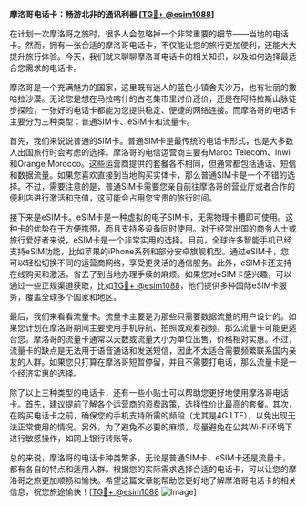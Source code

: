 **摩洛哥电话卡：畅游北非的通讯利器 [[TG💪+ @esim1088](https://t.me/s/esim1088)]**

在计划一次摩洛哥之旅时，很多人会忽略掉一个非常重要的细节——当地的电话卡。然而，拥有一张合适的摩洛哥电话卡，不仅能让您的旅行更加便利，还能大大提升旅行体验。今天，我们就来聊聊摩洛哥电话卡的相关知识，以及如何选择最适合您需求的电话卡。

摩洛哥是一个充满魅力的国家，这里既有迷人的蓝色小镇舍夫沙万，也有壮丽的撒哈拉沙漠。无论您是想在马拉喀什的古老集市里讨价还价，还是在阿特拉斯山脉徒步探险，一张好的电话卡都能为您提供稳定、便捷的网络连接。而摩洛哥的电话卡主要分为三种类型：普通SIM卡、eSIM卡和流量卡。

首先，我们来说说普通的SIM卡。普通SIM卡是最传统的电话卡形式，也是大多数人出国旅行时会考虑的选择。摩洛哥的电信运营商主要有Maroc Telecom、Inwi和Orange Morocco。这些运营商提供的套餐各不相同，但通常都包括通话、短信和数据流量。如果您喜欢直接到当地购买实体卡，那么普通SIM卡是一个不错的选择。不过，需要注意的是，普通SIM卡需要您亲自前往摩洛哥的营业厅或者合作的便利店进行激活和充值，这可能会占用您宝贵的旅行时间。

接下来是eSIM卡。eSIM卡是一种虚拟的电子SIM卡，无需物理卡槽即可使用。这种卡的优势在于方便携带，而且支持多设备同时使用。对于经常出国的商务人士或旅行爱好者来说，eSIM卡是一个非常实用的选择。目前，全球许多智能手机已经支持eSIM功能，比如苹果的iPhone系列和部分安卓旗舰机型。通过eSIM卡，您可以轻松切换不同的运营商网络，享受更灵活的通信服务。此外，eSIM卡还支持在线购买和激活，省去了到当地办理手续的麻烦。如果您对eSIM卡感兴趣，可以通过一些正规渠道获取，比如[TG💪+ @esim1088](https://t.me/s/esim1088)，他们提供多种国际eSIM卡服务，覆盖全球多个国家和地区。

最后，我们来看看流量卡。流量卡主要是为那些只需要数据流量的用户设计的。如果您计划在摩洛哥期间主要使用手机导航、拍照或观看视频，那么流量卡可能更适合您。摩洛哥的流量卡通常以天数或流量大小为单位出售，价格相对实惠。不过，流量卡的缺点是无法用于语音通话和发送短信，因此不太适合需要频繁联系国内亲友的人群。如果您只打算在摩洛哥短暂停留，并且不需要打电话，那么流量卡是一个经济实惠的选择。

除了以上三种类型的电话卡，还有一些小贴士可以帮助您更好地使用摩洛哥电话卡。首先，建议提前了解各个运营商的资费政策，选择性价比最高的套餐。其次，在购买电话卡之前，确保您的手机支持所需的频段（尤其是4G LTE），以免出现无法正常使用的情况。另外，为了避免不必要的麻烦，尽量避免在公共Wi-Fi环境下进行敏感操作，如网上银行转账等。

总的来说，摩洛哥的电话卡种类繁多，无论是普通SIM卡、eSIM卡还是流量卡，都有各自的特点和适用人群。根据您的实际需求选择合适的电话卡，可以让您的摩洛哥之旅更加顺畅和愉快。希望这篇文章能帮助您更好地了解摩洛哥电话卡的相关信息，祝您旅途愉快！[[TG💪+ @esim1088](https://t.me/s/esim1088) ![Image](https://i.postimg.cc/4NQfJmqS/Snipaste-2025-05-13-00-14-12.png)]